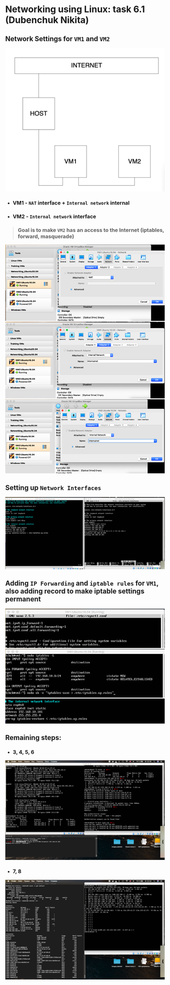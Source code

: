 # Networking using Linux: **task 6.1** (Dubenchuk Nikita)

## Network Settings for `VM1` and `VM2`

![Picture](img/img10.png)

- ### **VM1** - `NAT` interface + `Internal network` internal

- ### **VM2** - `Internal network` interface

> ### Goal is to make `VM2` has an access to the Internet (iptables, forward, masquerade)

![Picture](img/img.png)
![Picture](img/img2.png)
![Picture](img/img3.png)

## Setting up `Network Interfaces`

![Picture](img/img4.png)

## Adding `IP Forwarding` and `iptable rules` for `VM1`, also adding record to make iptable settings permanent
![Picture](img/img5.png)
![Picture](img/img6.png)
![Picture](img/img7.png)
## Remaining steps: 
- ### 3, 4, 5, 6
![Picture](img/img8.png)
- ### 7, 8
![Picture](img/img9.png)
